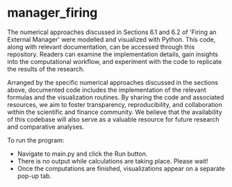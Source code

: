 # manager_firing

The numerical approaches discussed in Sections 6.1 and 6.2 of 'Firing an External Manager' were modelled and visualized with Python. 
This code, along with relevant documentation, can be accessed through this repository. Readers can examine 
the implementation details, gain insights into the computational workflow, and experiment with the code to replicate the 
results of the research.

Arranged by the specific numerical approaches discussed in the sections above, documented code includes the implementation
of the relevant formulas and the visualization routines. By sharing the code and associated resources, we aim to foster transparency,
reproducibility, and collaboration within the scientific and finance community. We believe that the availability of this codebase 
will also serve as a valuable resource for future research and comparative analyses.

To run the program:
- Navigate to main.py and click the Run button.
- There is no output while calculations are taking place. Please wait!
- Once the computations are finished, visualizations appear on a separate pop-up tab.
